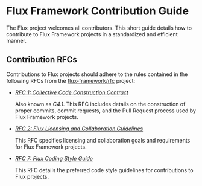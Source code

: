 # Flux Framework Contribution Guide

The Flux project welcomes all contributors. This short guide details how
to contribute to Flux Framework projects in a standardized and efficient
manner.

## Contribution RFCs

Contributions to Flux projects should adhere to the rules contained
in the following RFCs from the [flux-framework/rfc][1] project:

 * [*RFC 1: Collective Code Construction Contract*][2]

    Also known as *C4.1*. This RFC includes details on the construction
    of proper commits, commit requests, and the Pull Request process
    used by Flux Framework projects.

 * [*RFC 2: Flux Licensing and Collaboration Guidelines*][3]

   This RFC specifies licensing and collaboration goals and requirements
   for Flux Framework projects.

 * [*RFC 7: Flux Coding Style Guide*][4]

    This RFC details the preferred code style guidelines for contributions
    to Flux projects.

[1]: https://github.com/flux-framework/rfc
[2]: https://github.com/flux-framework/rfc/blob/master/spec_1.adoc
[3]: https://github.com/flux-framework/rfc/blob/master/spec_2.adoc
[4]: https://github.com/flux-framework/rfc/blob/master/spec_7.adoc
